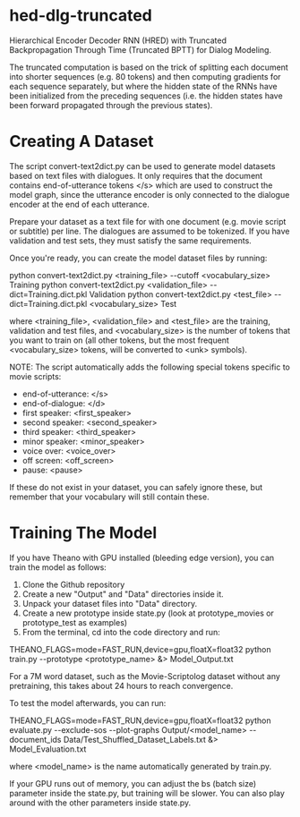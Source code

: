 # hed-dlg-truncated
Hierarchical Encoder Decoder RNN (HRED) with Truncated Backpropagation Through Time (Truncated BPTT) for Dialog Modeling. 

The truncated computation is based on the trick of splitting each document into shorter sequences (e.g. 80 tokens) and then computing gradients for each sequence separately, but where the hidden state of the RNNs have been initialized from the preceding sequences (i.e. the hidden states have been forward propagated through the previous states).

# Creating A Dataset

The script convert-text2dict.py can be used to generate model datasets based on text files with dialogues. It only requires that the document contains end-of-utterance tokens &lt;/s&gt; which are used to construct the model graph, since the utterance encoder is only connected to the dialogue encoder at the end of each utterance.

Prepare your dataset as a text file for with one document (e.g. movie script or subtitle) per line. The dialogues are assumed to be tokenized. If you have validation and test sets, they must satisfy the same requirements.

Once you're ready, you can create the model dataset files by running:

python convert-text2dict.py &lt;training_file&gt; --cutoff &lt;vocabulary_size&gt; Training
python convert-text2dict.py &lt;validation_file&gt; --dict=Training.dict.pkl Validation
python convert-text2dict.py &lt;test_file&gt; --dict=Training.dict.pkl &lt;vocabulary_size&gt; Test

where &lt;training_file&gt;, &lt;validation_file&gt; and &lt;test_file&gt; are the training, validation and test files, and &lt;vocabulary_size&gt; is the number of tokens that you want to train on (all other tokens, but the most frequent &lt;vocabulary_size&gt; tokens, will be converted to &lt;unk&gt; symbols).

NOTE: The script automatically adds the following special tokens specific to movie scripts:
- end-of-utterance: &lt;/s&gt;
- end-of-dialogue: &lt;/d&gt;
- first speaker: &lt;first_speaker&gt;
- second speaker: &lt;second_speaker&gt;
- third speaker: &lt;third_speaker&gt;
- minor speaker: &lt;minor_speaker&gt;
- voice over: &lt;voice_over&gt;
- off screen: &lt;off_screen&gt;
- pause: &lt;pause&gt;

If these do not exist in your dataset, you can safely ignore these, but remember that your vocabulary will still contain these.

# Training The Model

If you have Theano with GPU installed (bleeding edge version), you can train the model as follows:
1) Clone the Github repository
2) Create a new "Output" and "Data" directories inside it.
3) Unpack your dataset files into "Data" directory.
4) Create a new prototype inside state.py (look at prototype_movies or prototype_test as examples)
5) From the terminal, cd into the code directory and run:

THEANO_FLAGS=mode=FAST_RUN,device=gpu,floatX=float32 python train.py --prototype &lt;prototype_name&gt; &&gt; Model_Output.txt

For a 7M word dataset, such as the Movie-Scriptolog dataset without any pretraining, this takes about 24 hours to reach convergence.

To test the model afterwards, you can run:

THEANO_FLAGS=mode=FAST_RUN,device=gpu,floatX=float32 python evaluate.py --exclude-sos --plot-graphs Output/&lt;model_name&gt; --document_ids Data/Test_Shuffled_Dataset_Labels.txt &&gt; Model_Evaluation.txt

where &lt;model_name&gt; is the name automatically generated by train.py.

If your GPU runs out of memory, you can adjust the bs (batch size) parameter inside the state.py, but training will be slower. You can also play around with the other parameters inside state.py.
